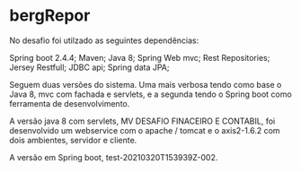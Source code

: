 # bergRepor
 No desafio foi utilzado as seguintes dependências:
 
 Spring boot 2.4.4;
 Maven;
 Java 8;
 Spring Web mvc;
 Rest Repositories;
 Jersey Restfull;
 JDBC api;
 Spring data JPA;
 
 Seguem duas versões do sistema. Uma mais verbosa tendo como base o Java 8, mvc com fachada e servlets, e a segunda tendo o Spring boot como ferramenta de desenvolvimento. 
 
 A versão java 8 com servlets, MV DESAFIO FINACEIRO E CONTABIL, foi desenvolvido um webservice com o apache / tomcat e o axis2-1.6.2 com dois ambientes, servidor e cliente.
 
 A versão em Spring boot, test-20210320T153939Z-002.
 
